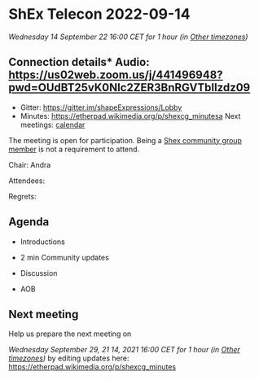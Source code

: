 # ShEx Telecon 2022-09-14
*Wednesday 14 September 22  16:00 CET for 1 hour (in [Other timezones](https://www.timeanddate.com/worldclock/fixedtime.html?msg=ShEx+CG&iso=20220914T16&p1=3759&p2=248&p3=304&p4=185&p5=4675&p6=233&p7=1272&p8=337&p9=312&ah=1))*

## Connection details* Audio: https://us02web.zoom.us/j/441496948?pwd=OUdBT25vK0NIc2ZER3BnRGVTblIzdz09
* Gitter: https://gitter.im/shapeExpressions/Lobby
* Minutes: https://etherpad.wikimedia.org/p/shexcg_minutesa
Next meetings: [calendar](https://calendar.google.com/event?action=TEMPLATE&tmeid=N2VyOGMyYjJnZTVma25qMWhlYWF2YmYycHFfMjAyMDAxMDhUMTMwMDAwWiBtaWNlbGlvLmJlX2FjM2xqNzNqdTA0YTY3OGIwaHRsMXBpamRvQGc&tmsrc=micelio.be_ac3lj73ju04a678b0htl1pijdo%40group.calendar.google.com&scp=ALL)

The meeting is open for participation. Being a [Shex community group member](https://www.w3.org/community/shex/participants) is not a requirement to attend.

Chair: Andra

Attendees: 

Regrets:

## Agenda

* Introductions

* 2 min Community updates

* Discussion

* AOB

## Next meeting
Help us prepare the next meeting on 

 *Wednesday September 29, 21 14, 2021 16:00 CET for 1 hour (in [Other timezones](https://www.timeanddate.com/worldclock/fixedtime.html?msg=ShEx+CG&iso=20210929T16&p1=195&ah=1))* by editing updates here:  https://etherpad.wikimedia.org/p/shexcg_minutes

